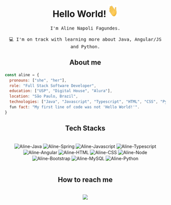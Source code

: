 <h1 align="center"> Hello World! <img src="https://raw.githubusercontent.com/ABSphreak/ABSphreak/master/gifs/Hi.gif" width="30px" height="40px"></h1>
<p align="center">
  <samp>
I'm Aline Napoli Fagundes. 
  <br> <br>
💻 I'm on track with learning more about Java, Angular/JS and Python.
  </samp>
<br>
  
<h2 align="center"> About me </h2>

```javascript
const aline = {
  pronouns: ["she", "her"],
  role: "Full Stack Software Developer",
  education: ["USP", "Digital House", "Alura"],
  location: "São Paulo, Brazil",
  technologies: ["Java", "Javascript", "Typescript", "HTML", "CSS", "Python", "SQL"],
  fun fact: "My first line of code was not 'Hello World!'".
}
```
 
<h2 align="center"> Tech Stacks </h2>
 <div align="center" style="display: inline_block"><br>
  <img align="center" alt="Aline-Java" src="https://img.shields.io/badge/Java-ED8B00?style=for-the-badge&logo=java&logoColor=white">
  <img align="center" alt="Aline-Spring" src="https://img.shields.io/badge/Spring-6DB33F?style=for-the-badge&logo=spring&logoColor=white">
  <img align="center" alt="Aline-Javascript" src="https://img.shields.io/badge/JavaScript-323330?style=for-the-badge&logo=javascript&logoColor=F7DF1E">
  <img align="center" alt="Aline-Typescript" src="https://img.shields.io/badge/TypeScript-007ACC?style=for-the-badge&logo=typescript&logoColor=white">
  <img align="center" alt="Aline-Angular" src="https://img.shields.io/badge/Angular-DD0031?style=for-the-badge&logo=angular&logoColor=white">
  <img align="center" alt="Aline-HTML" src="https://img.shields.io/badge/HTML-239120?style=for-the-badge&logo=html5&logoColor=white">
  <img align="center" alt="Aline-CSS" src="https://img.shields.io/badge/CSS-239120?&style=for-the-badge&logo=css3&logoColor=white">
  <img align="center" alt="Aline-Node" src="https://img.shields.io/badge/Node.js-43853D?style=for-the-badge&logo=node.js&logoColor=white">
  <img align="center" alt="Aline-Bootstrap" src="https://img.shields.io/badge/Bootstrap-563D7C?style=for-the-badge&logo=bootstrap&logoColor=white">
  <img align="center" alt="Aline-MySQL" src="https://img.shields.io/badge/MySQL-00000F?style=for-the-badge&logo=mysql&logoColor=white">
  <img align="center" alt="Aline-Python" src="https://img.shields.io/badge/Python-FFD43B?style=for-the-badge&logo=python&logoColor=blue">
</div>  
<br>
   
<h2 align="center"> How to reach me </h2>
<br>
<div align="center"> 
  <a align="center" href="https://www.linkedin.com/in/a-fagundes/" target="_blank"><img src="https://img.shields.io/badge/-LinkedIn-%230077B5?style=for-the-badge&logo=linkedin&logoColor=white" target="_blank"></a> 
</div>
<br>
